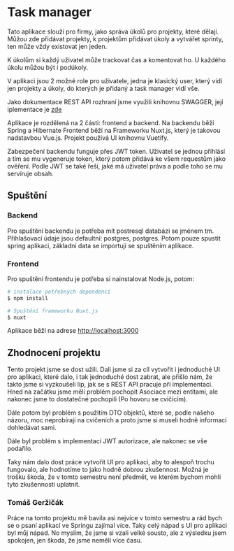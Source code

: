 # Task manager

Tato aplikace slouží pro firmy, jako správa úkolů pro projekty, které dělají. Můžou zde přidávat projekty, k projektům přidávat úkoly a vytvářet sprinty, ten může vždy existovat jen jeden.

K úkolům si každý uživatel může trackovat čas a komentovat ho. U každého úkolu můžou být i podúkoly.

V aplikaci jsou 2 možné role pro uživatele, jedna je klasický user, který vidí jen projekty a úkoly, do kterých je přidaný a task manager vidí vše.

Jako dokumentace REST API rozhraní jsme využili knihovnu SWAGGER, její iplementace je [zde](http://localhost:8080/swagger-ui.html)

Aplikace je rozdělená na 2 části: frontend a backend.
Na backendu běží Spring a Hibernate
Frontend běží na Frameworku Nuxt.js, který je takovou nadstavbou Vue.js. Projekt používá UI knihovnu Vuetify.

Zabezpečení backendu funguje přes JWT token. Uživatel se jednou přihlásí a tím se mu vygeneruje token, který potom přidává ke všem requestům jako ověření. Podle JWT se také řeší, jaké má uživatel práva a podle toho se mu servíruje obsah.

## Spuštění

### Backend
Pro spuštění backendu je potřeba mít postresql databázi se jménem tm. Přihlašovací údaje jsou defaultní: postgres, postgres.
Potom pouze spustit spring aplikaci, základní data se importují se spuštěním aplikace.

### Frontend
Pro spuštění frontendu je potřeba si nainstalovat Node.js, potom:

```bash
# instalace potřebných dependencí
$ npm install

# Spuštění frameworku Nuxt.js
$ nuxt

```

Aplikace běží na adrese [http://localhost:3000](http://localhost:3000/)


## Zhodnocení projektu
Tento projekt jsme se dost užili. Dali jsme si za cíl vytvořit i jednoduché UI pro aplikaci, které dalo, i tak jednoduché dost zabrat, ale přišlo nám, že takto jsme si vyzkoušeli líp, jak se s REST API pracuje při implementaci.
Hned na začátku jsme měli problém pochopit Asociace mezi entitami, ale nakonec jsme to dostatečné pochopili (Po hovoru se cvičícím). 

Dále potom byl problém s použitím DTO objektů, které se, podle našeho názoru, moc neprobírají na cvičeních a proto jsme si museli hodně informací dohledávat sami.

Dále byl problém s implementací JWT autorizace, ale nakonec se vše podařilo.

Taky nám dalo dost práce vytvořit UI pro aplikaci, aby to alespoň trochu fungovalo, ale hodnotíme to jako hodně dobrou zkušennost. Možná je trošku škoda, že v tomto semestru není předmět, ve kterém bychom mohli tyto zkušennosti uplatnit.

### Tomáš Geržičák
Práce na tomto projektu mě bavila asi nejvíce v tomto semestru a rád bych se o psaní aplikací ve Springu zajímal více. Taky celý nápad s UI pro aplikaci byl můj nápad. No myslím, že jsme si vzali velké sousto, ale z výsledku jsem spokojen, jen škoda, že jsme neměli více času.

